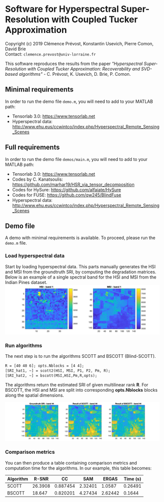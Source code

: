 # Software for Hyperspectral Super-Resolution with Coupled Tucker Approximation

Copyright (c) 2019 Clémence Prévost, Konstantin Usevich, Pierre Comon, David Brie <br>
Contact: ```clemence.prevost@univ-lorraine.fr```

This software reproduces the results from the paper <i>"Hyperspectral Super-Resolution with Coupled Tucker Approximation:
Recoverability and SVD-based algorithms"</i> - C. Prévost, K. Usevich, D. Brie, P. Comon.

## Minimal requirements

 In order to run the demo file ```demo.m```, you will need to add to your MATLAB path:
 - Tensorlab 3.0: https://www.tensorlab.net
 - Hyperspectral data: http://www.ehu.eus/ccwintco/index.php/Hyperspectral_Remote_Sensing_Scenes
      
## Full requirements

 In order to run the demo file ```demos/main.m```, you will need to add to your MATLAB path:
 - Tensorlab 3.0: https://www.tensorlab.net
 - Codes by C. Kanatsoulis: https://github.com/marhar19/HSR_via_tensor_decomposition
 - Codes for HySure: https://github.com/alfaiate/HySure
 - Codes for FUSE: https://github.com/qw245/BlindFuse
 - Hyperspectral data: http://www.ehu.eus/ccwintco/index.php/Hyperspectral_Remote_Sensing_Scenes
 
 ## Demo file
 
 A demo with minimal requirements is available. To proceed, please run the ```demo.m``` file.
 
 ### Load hyperspectral data
 
 Start by loading hyperspectral data. This parts manually generates the HSI and MSI from the groundtruth SRI, by computing the degradation matrices.
 Below is an example of a single spectral band for the HSI and MSI from the Indian Pines dataset.
 <img src="images/init.jpg?raw=true"/>
 
 ### Run algorithms
 
 The next step is to run the algorithms SCOTT and BSCOTT (Blind-SCOTT).
 ```
 R = [40 40 6]; opts.Nblocks = [4 4];
 [SRI_hat1, ~] = scott2(HSI, MSI, P1, P2, Pm, R);
 [SRI_hat2, ~] = bscott(MSI,HSI,Pm,R,opts);
 ```
 The algorithms return the estimated SRI of given multilinear rank <b>R</b>. For BSCOTT, the HSI and MSI are split into corresponding <b>opts.Nblocks</b> blocks along the spatial dimensions.

<img src="images/results.jpg?raw=true"/>
 
 ### Comparison metrics
 
 You can then produce a table containing comparison metrics and computation time for the algorithms. In our example, this table becomes:


| Algorithm | R-SNR   | CC       | SAM     | ERGAS   | Time (s) |
|-----------|---------|----------|---------|---------|----------|
| SCOTT     | 26.3908 | 0.887454 | 2.32401 | 1.0587  | 0.26491  |
| BSCOTT    | 18.647  | 0.820201 | 4.27434 | 2.62442 | 0.1644   |
